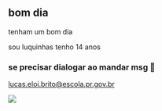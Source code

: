 ## bom dia 

tenham um bom dia

sou luquinhas
tenho 14 anos

### se precisar dialogar ao mandar msg 📧
lucas.eloi.brito@escola.pr.gov.br

![](https://media1.tenor.com/m/oq0vcJwShREAAAAC/dance-polarbear.gif)
